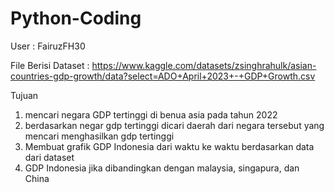 # Python-Coding
User : FairuzFH30

File Berisi 
Dataset : https://www.kaggle.com/datasets/zsinghrahulk/asian-countries-gdp-growth/data?select=ADO+April+2023+-+GDP+Growth.csv

Tujuan
1. mencari negara GDP tertinggi di benua asia pada tahun 2022 
2. berdasarkan negar gdp tertinggi dicari daerah dari negara tersebut yang mencari menghasilkan gdp tertinggi 
3. Membuat grafik GDP Indonesia dari waktu ke waktu berdasarkan data dari dataset 
4. GDP Indonesia jika dibandingkan dengan malaysia, singapura, dan China 
